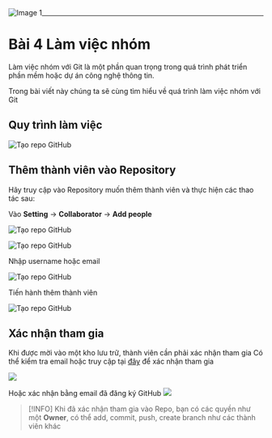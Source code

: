 <img src="https://count-viewer.vercel.app//api/blog/view?url=https://davisupers.web.app/github/session4.html" alt="Image 1" style="float: left">

---


# Bài 4 Làm việc nhóm

Làm việc nhóm với Git là một phần quan trọng trong quá trình phát triển phần mềm hoặc dự án công nghệ thông tin. 


Trong bài viết này chúng ta sẽ cùng tìm hiểu về quá trình làm việc nhóm với Git

## Quy trình làm việc

![Tạo repo GitHub](https://github.com/theanishtar/images/blob/main/angurvad/github/session4/pic4.1.png?raw=true)

## Thêm thành viên vào Repository

Hãy truy cập vào Repository muốn thêm thành viên và thực hiện các thao tác sau:

Vào **Setting** → **Collaborator** → **Add people**

![Tạo repo GitHub](https://github.com/theanishtar/images/blob/main/angurvad/github/session4/pic2.png?raw=true)


![Tạo repo GitHub](https://github.com/theanishtar/images/blob/main/angurvad/github/session4/pic2.2.png?raw=true)

Nhập username hoặc email

![Tạo repo GitHub](https://github.com/theanishtar/images/blob/main/angurvad/github/session4/pic2.3.png?raw=true)

Tiến hành thêm thành viên

![Tạo repo GitHub](https://github.com/theanishtar/images/blob/main/angurvad/github/session4/pic2.4.png?raw=true)

## Xác nhận tham gia

Khi được mời vào một kho lưu trữ, thành viên cần phải xác nhận tham gia
Có thể kiểm tra email hoặc truy cập tại [đây](https://github.com/notifications) để xác nhận tham gia

![](https://github.com/theanishtar/images/blob/main/angurvad/github/session4/pic3.1.png?raw=true)

Hoặc xác nhận bằng email đã đăng ký GitHub
![](https://github.com/theanishtar/images/blob/main/angurvad/github/session4/pic3.2.jpg?raw=true)

>[!INFO]
>Khi đã xác nhận tham gia vào Repo, bạn có các quyền như một **Owner**, có thể add, commit, push, create branch như các thành viên khác


